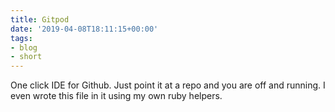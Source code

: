 ```yaml
---
title: Gitpod
date: '2019-04-08T18:11:15+00:00'
tags:
- blog
- short
---
```


One click IDE for Github. Just point it at a repo and you are off and running. I even wrote this file in it using my own ruby helpers.
